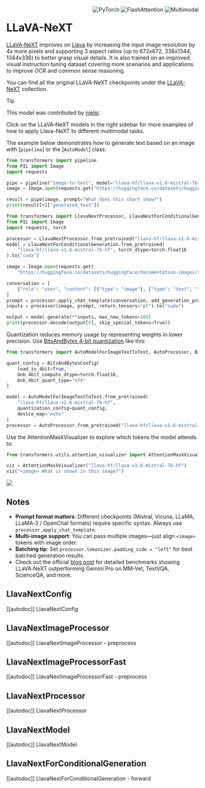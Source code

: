 <!--Copyright 2024 The HuggingFace Team. All rights reserved.

Licensed under the Apache License, Version 2.0 (the "License"); you may not use this file except in compliance with
the License. You may obtain a copy of the License at

http://www.apache.org/licenses/LICENSE-2.0

Unless required by applicable law or agreed to in writing, software distributed under the License is distributed on
an "AS IS" BASIS, WITHOUT WARRANTIES OR CONDITIONS OF ANY KIND, either express or implied. See the License for the
specific language governing permissions and limitations under the License.

⚠️ Note that this file is in Markdown but contain specific syntax for our doc-builder (similar to MDX) that may not be
rendered properly in your Markdown viewer.

-->

<div style="float: right;">
  <div class="flex flex-wrap space-x-1">
    <img alt="PyTorch" src="https://img.shields.io/badge/PyTorch-DE3412?style=flat&logo=pytorch&logoColor=white">
    <img alt="FlashAttention" src="https://img.shields.io/badge/%E2%9A%A1%EF%B8%8E%20FlashAttention-eae0c8?style=flat">
    <img alt="Multimodal" src="https://img.shields.io/badge/Multimodal-vision--language-blue">
  </div>
</div>

# LLaVA-NeXT

[LLaVA‑NeXT](https://llava-vl.github.io/blog/2024-05-10-llava-next-stronger-llms/) improves on [Llava](./llava) by increasing the input image resolution by 4x more pixels and supporting 3 aspect ratios (up to 672x672, 336x1344, 1344x336) to better grasp visual details. It is also trained on an improved visual instruction tuning dataset covering more scenarios and applications to improve OCR and common sense reasoning.

You can find all the original LLaVA‑NeXT checkpoints under the [LLaVA-NeXT](https://huggingface.co/collections/llava-hf/llava-next-65f75c4afac77fd37dbbe6cf) collection.

> [!TIP]
> This model was contributed by [nielsr](https://huggingface.co/nielsr).
>
> Click on the LLaVA‑NeXT models in the right sidebar for more examples of how to apply Llava-NeXT to different multimodal tasks.

The example below demonstrates how to generate text based on an image with [`pipeline`] or the [`AutoModel`] class.

<hfoptions id="usage">

<hfoption id="Pipeline">

```python
from transformers import pipeline
from PIL import Image
import requests

pipe = pipeline("image-to-text", model="llava-hf/llava-v1.6-mistral-7b-hf", device="cuda")
image = Image.open(requests.get("https://huggingface.co/datasets/huggingface/documentation-images/resolve/main/transformers/model_doc/llava_next_ocr.png", stream=True).raw)

result = pipe(image, prompt="What does this chart show?")
print(result[0]["generated_text"])
```

</hfoption>

<hfoption id="AutoModel">

```python
from transformers import LlavaNextProcessor, LlavaNextForConditionalGeneration
from PIL import Image
import requests, torch

processor = LlavaNextProcessor.from_pretrained("llava-hf/llava-v1.6-mistral-7b-hf")
model = LlavaNextForConditionalGeneration.from_pretrained(
    "llava-hf/llava-v1.6-mistral-7b-hf", torch_dtype=torch.float16
).to("cuda")

image = Image.open(requests.get(
    "https://huggingface.co/datasets/huggingface/documentation-images/resolve/main/transformers/model_doc/llava_next_ocr.png", stream=True).raw)

conversation = [
    {"role": "user", "content": [{"type": "image"}, {"type": "text", "text": "What does this chart show?"}]}
]
prompt = processor.apply_chat_template(conversation, add_generation_prompt=True)
inputs = processor(image, prompt, return_tensors="pt").to("cuda")

output = model.generate(**inputs, max_new_tokens=100)
print(processor.decode(output[0], skip_special_tokens=True))
```

</hfoption>

<hfoption id="transformers-cli">
</hfoption>
</hfoptions>

Quantization reduces memory usage by representing weights in lower precision. Use [BitsAndBytes 4-bit quantization](https://huggingface.co/docs/bitsandbytes/main/en/quantization) like this:

```python
from transformers import AutoModelForImageTextToText, AutoProcessor, BitsAndBytesConfig

quant_config = BitsAndBytesConfig(
    load_in_4bit=True,
    bnb_4bit_compute_dtype=torch.float16,
    bnb_4bit_quant_type="nf4"
)

model = AutoModelForImageTextToText.from_pretrained(
    "llava-hf/llava-v1.6-mistral-7b-hf",
    quantization_config=quant_config,
    device_map="auto"
)
processor = AutoProcessor.from_pretrained("llava-hf/llava-v1.6-mistral-7b-hf")
```

Use the AttentionMaskVisualizer to explore which tokens the model attends to:

```py
from transformers.utils.attention_visualizer import AttentionMaskVisualizer

viz = AttentionMaskVisualizer("llava-hf/llava-v1.6-mistral-7b-hf")
viz("<image> What is shown in this image?")
```

<div class="flex justify-center">
  <img src="https://huggingface.co/datasets/huggingface/documentation-images/resolve/main/transformers/model_doc/llava_next_ocr.png"/>
</div>

## Notes

* **Prompt format matters**: Different checkpoints (Mistral, Vicuna, LLaMA, LLaMA‑3 / OpenChat formats) require specific syntax. Always use `processor.apply_chat_template`.
* **Multi-image support**: You can pass multiple images—just align `<image>` tokens with image order.
* **Batching tip**: Set `processor.tokenizer.padding_side = "left"` for best batched generation results.
* Check out the official [blog post](https://llava-vl.github.io/blog/2024-01-30-llava-next/) for detailed benchmarks showing LLaVA‑NeXT outperforming Gemini Pro on MM‑Vet, TextVQA, ScienceQA, and more.

## LlavaNextConfig

[[autodoc]] LlavaNextConfig

## LlavaNextImageProcessor

[[autodoc]] LlavaNextImageProcessor
    - preprocess

## LlavaNextImageProcessorFast

[[autodoc]] LlavaNextImageProcessorFast
    - preprocess

## LlavaNextProcessor

[[autodoc]] LlavaNextProcessor

## LlavaNextModel

[[autodoc]] LlavaNextModel

## LlavaNextForConditionalGeneration

[[autodoc]] LlavaNextForConditionalGeneration
    - forward
